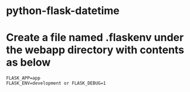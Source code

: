 # python-flask-datetime

# Create a file named .flaskenv under the webapp directory with contents as below 

```
FLASK_APP=app
FLASK_ENV=development or FLASK_DEBUG=1
```
